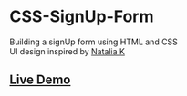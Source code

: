 # CSS-SignUp-Form
Building a signUp form using HTML and CSS  
UI design inspired by [Natalia K](https://dribbble.com/shots/11879454-Sign-Up-Form)

## [Live Demo](https://rumigold.github.io/JavaScript-Signup--Form/)
